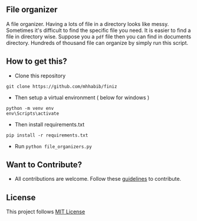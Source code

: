 ## File organizer
A file organizer. Having a lots of file in a directory looks like messy. Sometimes it's difficult to find the specific file you need. It is easier to find a file in directory wise. Suppose you a `pdf` file then you can find in documents directory. Hundreds of thousand file can organize by simply run this script.

## How to get this?
- Clone this repository
```
git clone https://github.com/mhhabib/finiz
```
- Then setup a virtual environment ( below for windows )
```
python -m venv env
env\Scripts\activate
```
- Then install requirements.txt 
```
pip install -r requirements.txt
```
- Run `python file_organizers.py`


## Want to Contribute?
- All contributions are welcome. Follow these [guidelines](Contribution.md) to contribute.


## License
This project follows [MIT License](License.txt)
